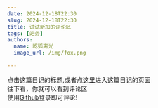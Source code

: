 ```yaml
---
date: 2024-12-18T22:30
slug: 2024-12-18T22:30
title: 试试新加的评论区
tags: [站务]
authors:
  name: 乾狐离光
  image_url: /img/fox.png

---
```


点击这篇日记的标题,或者点[这里](/blog/2024-12-18T22:30)进入这篇日记的页面<br />
往下看，你就可以看到评论区<br />
使用[Github](https://github.com)登录即可评论!